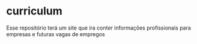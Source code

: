 # curriculum
Esse repositório terá um site que ira conter informações profissionais para empresas e futuras vagas de empregos
